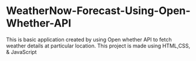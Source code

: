 # WeatherNow-Forecast-Using-Open-Whether-API
This is basic application created by using Open whether API to fetch weather details at particular location. This project is made using HTML,CSS, &amp; JavaScript
